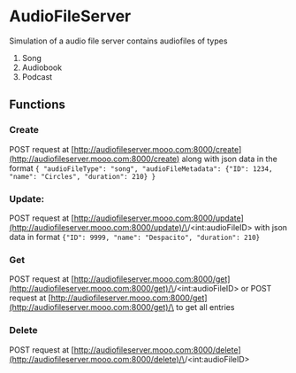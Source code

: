 # AudioFileServer

  

Simulation of a audio file server contains audiofiles of types

1. Song
2. Audiobook
3. Podcast


## Functions
### Create
POST request at [http://audiofileserver.mooo.com:8000/create](http://audiofileserver.mooo.com:8000/create) along with json data in the format 
`{ "audioFileType": "song", "audioFileMetadata": {"ID": 1234, "name": "Circles", "duration": 210} }`
### Update: 
POST request at [http://audiofileserver.mooo.com:8000/update](http://audiofileserver.mooo.com:8000/update)/\<audioFileType>/\<int:audioFileID> with json data in format 
`{"ID": 9999, "name": "Despacito", "duration": 210}` 
### Get 
POST request at [http://audiofileserver.mooo.com:8000/get](http://audiofileserver.mooo.com:8000/get)/\<audioFileType>/\<int:audioFileID>
or
POST request at [http://audiofileserver.mooo.com:8000/get](http://audiofileserver.mooo.com:8000/get)/\<audioFileType> 
to get all entries
### Delete
POST request at [http://audiofileserver.mooo.com:8000/delete](http://audiofileserver.mooo.com:8000/delete)/\<audioFileType>/\<int:audioFileID>